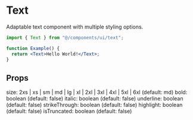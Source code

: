 # Text

Adaptable text component with multiple styling options.

```jsx
import { Text } from "@/components/ui/text";

function Example() {
  return <Text>Hello World!</Text>;
}
```

## Props

size: 2xs | xs | sm | md | lg | xl | 2xl | 3xl | 4xl | 5xl | 6xl (default: md)
bold: boolean (default: false)
italic: boolean (default: false)
underline: boolean (default: false)
strikeThrough: boolean (default: false)
highlight: boolean (default: false)
isTruncated: boolean (default: false)
